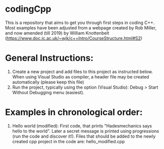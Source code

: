 # codingCpp
This is a repository that aims to get you through first steps in coding C++. Most examples have been adjusted from a webpage created by Rob Miller, and now amended (till 2019) by William Knottenbelt (https://www.doc.ic.ac.uk/~wjk/c++Intro/CourseStructure.html#S2)
# General Instructions: 
1. Create a new project and add files to this project as instructed below. When using Visual Studio as compiler, a header file may be created automatically (please keep this file)
2. Run the project, typically using the option (Visual Studio): Debug > Start Without Debugging menu (easiest).
# Examples in chronological order:
1. Hello world (modified): First code, that prints "Hadesmechanics says hello to the world". Later a secret message is printed using progressions (run the code and discover it!).
  Files that should be added to the newly created cpp project in the code are: hello_modified.cpp
